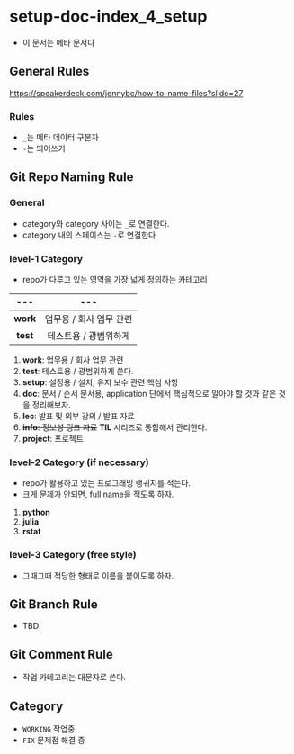 # setup-doc-index_4_setup

- 이 문서는 메타 문서다 

## General Rules 

https://speakerdeck.com/jennybc/how-to-name-files?slide=27

### Rules 

- `_`는 메타 데이터 구분자 
- `-`는 띄어쓰기 

## Git Repo Naming Rule 

### General 

- category와 category 사이는 `_`로 연결한다. 
- category 내의 스페이스는 `-`로 연결한다 

### level-1 Category

- repo가 다루고 있는 영역을 가장 넓게 정의하는 카테고리 

|---|---|
|:-:|:-:|
|**work**|업무용 / 회사 업무 관련 |
|**test**|테스트용 / 광범위하게 |

1. **work**: 업무용 / 회사 업무 관련 
2. **test**: 테스트용 / 광범위하게 쓴다. 
3. **setup**: 설정용 / 설치, 유지 보수 관련 핵심 사항 
4. **doc**: 문서 / 순서 문서용, application 단에서 핵심적으로 알아야 할 것과 같은 것을 정리해보자. 
5. **lec**: 발표 및 외부 강의 / 발표 자료 
6. ~~**info**: 정보성 링크 자료~~  **TIL** 시리즈로 통합해서 관리한다. 
7. **project**: 프로젝트 

### level-2 Category (if necessary) 

- repo가 활용하고 있는 프로그래밍 랭귀지를 적는다. 
- 크게 문제가 안되면, full name을 적도록 하자. 

1. **python** 
2. **julia**
3. **rstat**

### level-3 Category (free style)

- 그때그때 적당한 형태로 이름을 붙이도록 하자. 

## Git Branch Rule 

- TBD 

## Git Comment Rule 

- 작업 카테고리는 대문자로 쓴다. 

## Category 

- `WORKING` 작업중 
- `FIX` 문제점 해결 중 

